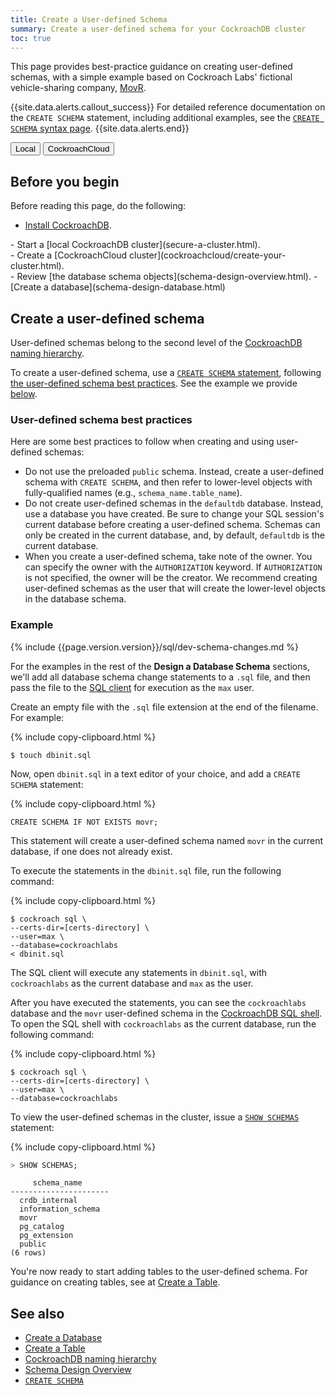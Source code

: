 ```yaml
---
title: Create a User-defined Schema
summary: Create a user-defined schema for your CockroachDB cluster
toc: true
---
```


This page provides best-practice guidance on creating user-defined schemas, with a simple example based on Cockroach Labs' fictional vehicle-sharing company, [MovR](movr.html).

{{site.data.alerts.callout_success}}
For detailed reference documentation on the `CREATE SCHEMA` statement, including additional examples, see the [`CREATE SCHEMA` syntax page](create-schema.html).
{{site.data.alerts.end}}

<div class="filters filters-big clearfix">
  <button class="filter-button" data-scope="local">Local</button>
  <button class="filter-button" data-scope="cockroachcloud">CockroachCloud</button>
</div>

## Before you begin

Before reading this page, do the following:

- [Install CockroachDB](install-cockroachdb.html).
<div class="filter-content" markdown="1" data-scope="local">
- Start a [local CockroachDB cluster](secure-a-cluster.html).
</div>
<div class="filter-content" markdown="1" data-scope="cockroachcloud">
- Create a [CockroachCloud cluster](cockroachcloud/create-your-cluster.html).
</div>
- Review [the database schema objects](schema-design-overview.html).
- [Create a database](schema-design-database.html)

## Create a user-defined schema

User-defined schemas belong to the second level of the [CockroachDB naming hierarchy](sql-name-resolution.html#naming-hierarchy).

To create a user-defined schema, use a [`CREATE SCHEMA` statement](create-schema.html), following [the user-defined schema best practices](#user-defined-schema-best-practices). See the example we provide [below](#example).

### User-defined schema best practices

Here are some best practices to follow when creating and using user-defined schemas:

- Do not use the preloaded `public` schema. Instead, create a user-defined schema with `CREATE SCHEMA`, and then refer to lower-level objects with fully-qualified names (e.g., `schema_name.table_name`).
- Do not create user-defined schemas in the `defaultdb` database. Instead, use a database you have created. Be sure to change your SQL session's current database before creating a user-defined schema. Schemas can only be created in the current database, and, by default, `defaultdb` is the current database.
- When you create a user-defined schema, take note of the owner. You can specify the owner with the `AUTHORIZATION` keyword. If `AUTHORIZATION` is not specified, the owner will be the creator. We recommend creating user-defined schemas as the user that will create the lower-level objects in the database schema.

### Example

{% include {{page.version.version}}/sql/dev-schema-changes.md %}

For the examples in the rest of the **Design a Database Schema** sections, we'll add all database schema change statements to a `.sql` file, and then pass the file to the [SQL client](cockroach-sql.html) for execution as the `max` user.

Create an empty file with the `.sql` file extension at the end of the filename. For example:

{% include copy-clipboard.html %}
~~~ shell
$ touch dbinit.sql
~~~

Now, open `dbinit.sql` in a text editor of your choice, and add a `CREATE SCHEMA` statement:

{% include copy-clipboard.html %}
~~~
CREATE SCHEMA IF NOT EXISTS movr;
~~~

This statement will create a user-defined schema named `movr` in the current database, if one does not already exist.

To execute the statements in the `dbinit.sql` file, run the following command:

{% include copy-clipboard.html %}
~~~ shell
$ cockroach sql \
--certs-dir=[certs-directory] \
--user=max \
--database=cockroachlabs
< dbinit.sql
~~~

The SQL client will execute any statements in `dbinit.sql`, with `cockroachlabs` as the current database and `max` as the user.

After you have executed the statements, you can see the `cockroachlabs` database and the `movr` user-defined schema in the [CockroachDB SQL shell](cockroach-sql.html#sql-shell). To open the SQL shell with `cockroachlabs` as the current database, run the following command:

{% include copy-clipboard.html %}
~~~ shell
$ cockroach sql \
--certs-dir=[certs-directory] \
--user=max \
--database=cockroachlabs
~~~

To view the user-defined schemas in the cluster, issue a [`SHOW SCHEMAS`](show-schemas.html) statement:

{% include copy-clipboard.html %}
~~~ sql
> SHOW SCHEMAS;
~~~

~~~
     schema_name
----------------------
  crdb_internal
  information_schema
  movr
  pg_catalog
  pg_extension
  public
(6 rows)
~~~

You're now ready to start adding tables to the user-defined schema. For guidance on creating tables, see at [Create a Table](schema-design-table.html).

## See also

- [Create a Database](schema-design-database.html)
- [Create a Table](schema-design-table.html)
- [CockroachDB naming hierarchy](sql-name-resolution.html#naming-hierarchy)
- [Schema Design Overview](schema-design-overview.html)
- [`CREATE SCHEMA`](create-schema.html)
